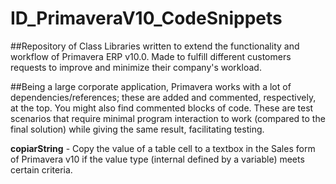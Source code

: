 # ID_PrimaveraV10_CodeSnippets

##Repository of Class Libraries written to extend the functionality and workflow of Primavera ERP v10.0. Made to fulfill different customers requests to improve and minimize their company's workload. 

##Being a large corporate application, Primavera works with a lot of dependencies/references; these are added and commented, respectively, at the top. You might also find commented blocks of code. These are test scenarios that require minimal program interaction to work (compared to the final solution) while giving the same result, facilitating testing.



**copiarString** - Copy the value of a table cell to a textbox in the Sales form of Primavera v10 if the value type (internal defined by a variable) meets certain criteria.
